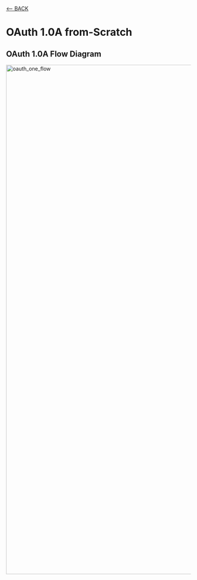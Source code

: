 [<-- BACK](https://github.com/bkieselEducational/OAuth-Concepts-and-Implementation)
# OAuth 1.0A from-Scratch

## OAuth 1.0A Flow Diagram
<img width="1387" alt="oauth_one_flow" src="https://github.com/bkieselEducational/OAuth-1.0a-from-Scratch/assets/131717897/23e84a3e-b1a9-4050-aa6e-bf31abdf3943">
